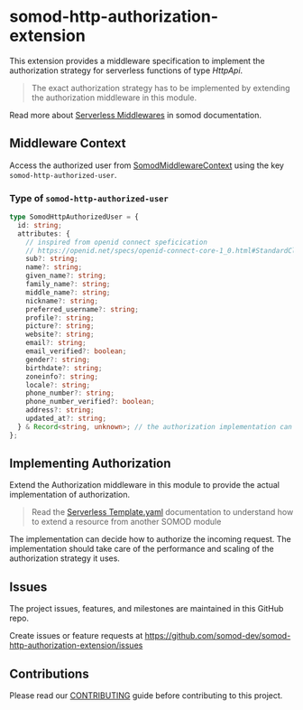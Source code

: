 # somod-http-authorization-extension

This extension provides a middleware specification to implement the authorization strategy for serverless functions of type _HttpApi_.

> The exact authorization strategy has to be implemented by extending the authorization middleware in this module.

Read more about [Serverless Middlewares](https://docs.somod.dev/reference/main-concepts/serverless/middlewares) in somod documentation.

## Middleware Context

Access the authorized user from [SomodMiddlewareContext](https://docs.somod.dev/reference/main-concepts/serverless/middlewares) using the key `somod-http-authorized-user`.

### Type of `somod-http-authorized-user`

```typescript
type SomodHttpAuthorizedUser = {
  id: string;
  attributes: {
    // inspired from openid connect speficication
    // https://openid.net/specs/openid-connect-core-1_0.html#StandardClaims
    sub?: string;
    name?: string;
    given_name?: string;
    family_name?: string;
    middle_name?: string;
    nickname?: string;
    preferred_username?: string;
    profile?: string;
    picture?: string;
    website?: string;
    email?: string;
    email_verified?: boolean;
    gender?: string;
    birthdate?: string;
    zoneinfo?: string;
    locale?: string;
    phone_number?: string;
    phone_number_verified?: boolean;
    address?: string;
    updated_at?: string;
  } & Record<string, unknown>; // the authorization implementation can add more attributes
};
```

## Implementing Authorization

Extend the Authorization middleware in this module to provide the actual implementation of authorization.

> Read the [Serverless Template.yaml](https://docs.somod.dev/reference/main-concepts/serverless/template.yaml) documentation to understand how to extend a resource from another SOMOD module

The implementation can decide how to authorize the incoming request. The implementation should take care of the performance and scaling of the authorization strategy it uses.

## Issues

The project issues, features, and milestones are maintained in this GitHub repo.

Create issues or feature requests at https://github.com/somod-dev/somod-http-authorization-extension/issues

## Contributions

Please read our [CONTRIBUTING](https://github.com/somod-dev/somod/blob/main/CONTRIBUTING.md) guide before contributing to this project.
